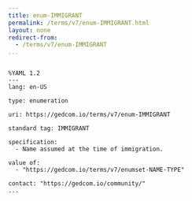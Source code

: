 ```yaml
---
title: enum-IMMIGRANT
permalink: /terms/v7/enum-IMMIGRANT.html
layout: none
redirect-from:
  - /terms/v7/enum-IMMIGRANT
...
```


```

%YAML 1.2
---
lang: en-US

type: enumeration

uri: https://gedcom.io/terms/v7/enum-IMMIGRANT

standard tag: IMMIGRANT

specification:
  - Name assumed at the time of immigration.

value of:
  - "https://gedcom.io/terms/v7/enumset-NAME-TYPE"

contact: "https://gedcom.io/community/"
...

```
